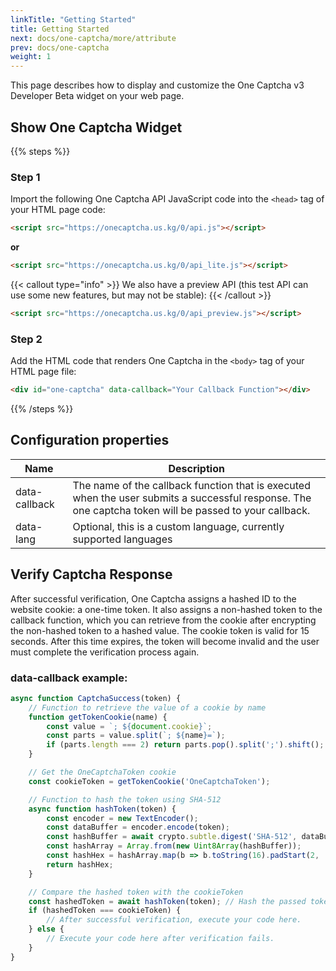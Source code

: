 ```yaml
---
linkTitle: "Getting Started"
title: Getting Started 
next: docs/one-captcha/more/attribute
prev: docs/one-captcha
weight: 1
---
```


This page describes how to display and customize the One Captcha v3 Developer Beta widget on your web page.

## Show One Captcha Widget

{{% steps %}}

### Step 1

Import the following One Captcha API JavaScript code into the `<head>` tag of your HTML page code:

```html
<script src="https://onecaptcha.us.kg/0/api.js"></script>
```

**or**

```html
<script src="https://onecaptcha.us.kg/0/api_lite.js"></script>
```

{{< callout type="info" >}}
  We also have a preview API (this test API can use some new features, but may not be stable):
{{< /callout >}}

```html
<script src="https://onecaptcha.us.kg/0/api_preview.js"></script>
```

### Step 2

Add the HTML code that renders One Captcha in the `<body>` tag of your HTML page file:

```html
<div id="one-captcha" data-callback="Your Callback Function"></div>
```

{{% /steps %}}

## Configuration properties

| Name | Description |
| ---- | ----------- |
| data-callback | The name of the callback function that is executed when the user submits a successful response. The one captcha token will be passed to your callback. |
| data-lang | Optional, this is a custom language, currently supported languages |

## Verify Captcha Response

After successful verification, One Captcha assigns a hashed ID to the website cookie: a one-time token. It also assigns a non-hashed token to the callback function, which you can retrieve from the cookie after encrypting the non-hashed token to a hashed value. The cookie token is valid for 15 seconds. After this time expires, the token will become invalid and the user must complete the verification process again.

### data-callback example:

```javascript {linenos=table,linenostart=1,hl_lines=[25,27]}
async function CaptchaSuccess(token) {
    // Function to retrieve the value of a cookie by name
    function getTokenCookie(name) {
        const value = `; ${document.cookie}`;
        const parts = value.split(`; ${name}=`);
        if (parts.length === 2) return parts.pop().split(';').shift();
    }

    // Get the OneCaptchaToken cookie
    const cookieToken = getTokenCookie('OneCaptchaToken');

    // Function to hash the token using SHA-512
    async function hashToken(token) {
        const encoder = new TextEncoder();
        const dataBuffer = encoder.encode(token);
        const hashBuffer = await crypto.subtle.digest('SHA-512', dataBuffer);
        const hashArray = Array.from(new Uint8Array(hashBuffer));
        const hashHex = hashArray.map(b => b.toString(16).padStart(2, '0')).join('');
        return hashHex;
    }

    // Compare the hashed token with the cookieToken
    const hashedToken = await hashToken(token); // Hash the passed token
    if (hashedToken === cookieToken) {
        // After successful verification, execute your code here.
    } else {
        // Execute your code here after verification fails.
    }
}

```
